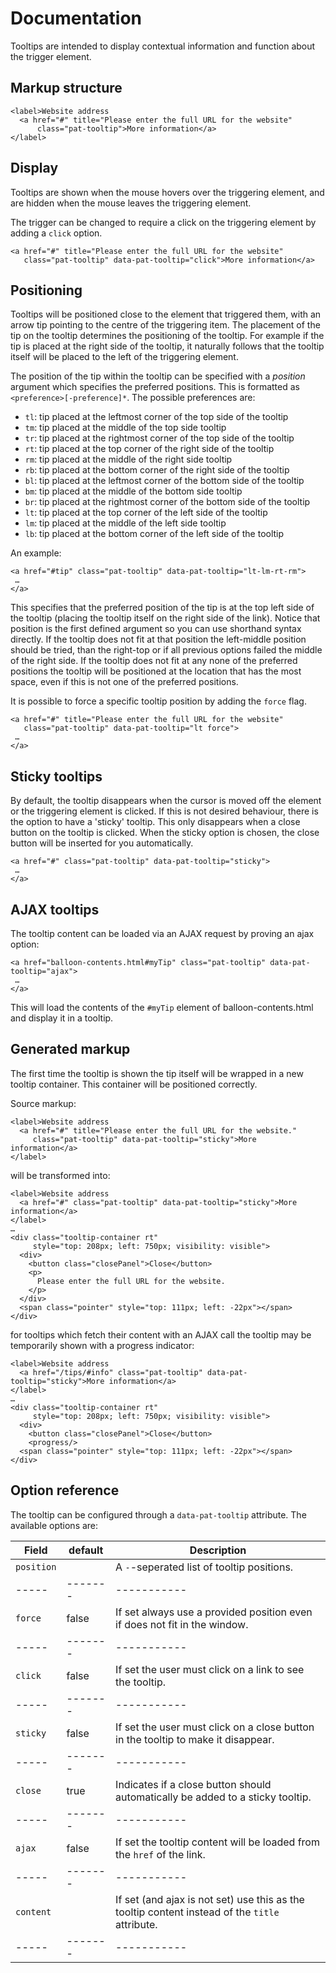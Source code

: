 # Documentation

Tooltips are intended to display contextual information and function
about the trigger element.

Markup structure
----------------

    <label>Website address
      <a href="#" title="Please enter the full URL for the website"
          class="pat-tooltip">More information</a>
    </label>

Display
-------

Tooltips are shown when the mouse hovers over the triggering element,
and are hidden when the mouse leaves the triggering element.

The trigger can be changed to require a click on the triggering element
by adding a `click` option.

    <a href="#" title="Please enter the full URL for the website"
       class="pat-tooltip" data-pat-tooltip="click">More information</a>

Positioning
-----------

Tooltips will be positioned close to the element that triggered them,
with an arrow tip pointing to the centre of the triggering item. The
placement of the tip on the tooltip determines the positioning of the
tooltip. For example if the tip is placed at the right side of the
tooltip, it naturally follows that the tooltip itself will be placed to
the left of the triggering element.

The position of the tip within the tooltip can be specified with a
*position* argument which specifies the preferred positions. This is
formatted as `<preference>[-preference]*`. The possible preferences are:

-   `tl`: tip placed at the leftmost corner of the top side of the
    tooltip
-   `tm`: tip placed at the middle of the top side tooltip
-   `tr`: tip placed at the rightmost corner of the top side of the
    tooltip
-   `rt`: tip placed at the top corner of the right side of the tooltip
-   `rm`: tip placed at the middle of the right side tooltip
-   `rb`: tip placed at the bottom corner of the right side of the
    tooltip
-   `bl`: tip placed at the leftmost corner of the bottom side of the
    tooltip
-   `bm`: tip placed at the middle of the bottom side tooltip
-   `br`: tip placed at the rightmost corner of the bottom side of the
    tooltip
-   `lt`: tip placed at the top corner of the left side of the tooltip
-   `lm`: tip placed at the middle of the left side tooltip
-   `lb`: tip placed at the bottom corner of the left side of the
    tooltip

An example:

    <a href="#tip" class="pat-tooltip" data-pat-tooltip="lt-lm-rt-rm">
     …
    </a>

This specifies that the preferred position of the tip is at the top left
side of the tooltip (placing the tooltip itself on the right side of the
link). Notice that position is the first defined argument so you can use
shorthand syntax directly. If the tooltip does not fit at that position
the left-middle position should be tried, than the right-top or if all
previous options failed the middle of the right side. If the tooltip
does not fit at any none of the preferred positions the tooltip will be
positioned at the location that has the most space, even if this is not
one of the preferred positions.

It is possible to force a specific tooltip position by adding the
`force` flag.

    <a href="#" title="Please enter the full URL for the website"
       class="pat-tooltip" data-pat-tooltip="lt force">
     …
    </a>

Sticky tooltips
---------------

By default, the tooltip disappears when the cursor is moved off the
element or the triggering element is clicked. If this is not desired
behaviour, there is the option to have a 'sticky' tooltip. This only
disappears when a close button on the tooltip is clicked. When the
sticky option is chosen, the close button will be inserted for you
automatically.

    <a href="#" class="pat-tooltip" data-pat-tooltip="sticky">
     …
    </a>

AJAX tooltips
-------------

The tooltip content can be loaded via an AJAX request by proving an ajax
option:

    <a href="balloon-contents.html#myTip" class="pat-tooltip" data-pat-tooltip="ajax">
     …
    </a>

This will load the contents of the `#myTip` element of
balloon-contents.html and display it in a tooltip.

Generated markup
----------------

The first time the tooltip is shown the tip itself will be wrapped in a
new tooltip container. This container will be positioned correctly.

Source markup:

    <label>Website address
      <a href="#" title="Please enter the full URL for the website."
         class="pat-tooltip" data-pat-tooltip="sticky">More information</a>
    </label>

will be transformed into:

    <label>Website address
      <a href="#" class="pat-tooltip" data-pat-tooltip="sticky">More information</a>
    </label>
    …
    <div class="tooltip-container rt"
         style="top: 208px; left: 750px; visibility: visible">
      <div>
        <button class="closePanel">Close</button>
        <p>
          Please enter the full URL for the website.
        </p>
      </div>
      <span class="pointer" style="top: 111px; left: -22px"></span>
    </div>

for tooltips which fetch their content with an AJAX call the tooltip may
be temporarily shown with a progress indicator:

    <label>Website address
      <a href="/tips/#info" class="pat-tooltip" data-pat-tooltip="sticky">More information</a>
    </label>
    …
    <div class="tooltip-container rt"
         style="top: 208px; left: 750px; visibility: visible">
      <div>
        <button class="closePanel">Close</button>
        <progress/>
      <span class="pointer" style="top: 111px; left: -22px"></span>
    </div>

Option reference
----------------

The tooltip can be configured through a `data-pat-tooltip` attribute.
The available options are:

| Field | default | Description |
| ----- | ------- | ----------- |
| `position` | | A `-`-seperated list of tooltip positions. |
| ----- | ------- | ----------- |
| `force` | false | If set always use a provided position even if does not fit in the window. |
| ----- | ------- | ----------- |
| `click` | false | If set the user must click on a link to see the tooltip. |
| ----- | ------- | ----------- |
| `sticky` | false | If set the user must click on a close button in the tooltip to make it disappear. |
| ----- | ------- | ----------- |
| `close` | true | Indicates if a close button should automatically be added to a sticky tooltip. |
| ----- | ------- | ----------- |
| `ajax` | false | If set the tooltip content will be loaded from the `href` of the link. |
| ----- | ------- | ----------- |
| `content` | | If set (and ajax is not set) use this as the tooltip content instead of the `title` attribute. |
| ----- | ------- | ----------- |
